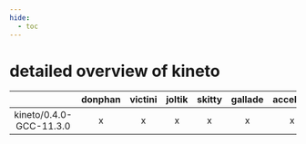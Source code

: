```yaml
---
hide:
  - toc
---
```


detailed overview of kineto
===========================

| |donphan|victini|joltik|skitty|gallade|accelgor|swalot|doduo|
| :---: | :---: | :---: | :---: | :---: | :---: | :---: | :---: | :---: |
|kineto/0.4.0-GCC-11.3.0|x|x|x|x|x|x|x|x|
